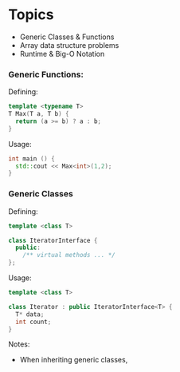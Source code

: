 # Topics
- Generic Classes & Functions
- Array data structure problems
- Runtime & Big-O Notation

### Generic Functions:
Defining: 
```cpp
template <typename T>
T Max(T a, T b) {
  return (a >= b) ? a : b;
}
```

Usage:
```cpp
int main () {
  std::cout << Max<int>(1,2);
}
```

### Generic Classes
Defining:
```cpp
template <class T>

class IteratorInterface {
  public:
    /** virtual methods ... */
};
```

Usage:
```cpp
template <class T>

class Iterator : public IteratorInterface<T> {
  T* data;
  int count;
}
```

Notes:
- When inheriting generic classes,
